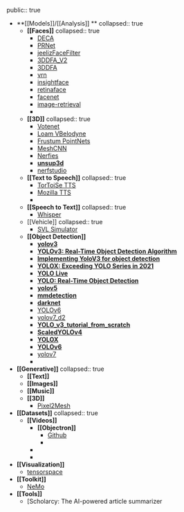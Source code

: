 public:: true

- **[[Models]]/[[Analysis]] **
  collapsed:: true
	- **[[Faces]]**
	  collapsed:: true
		- [DECA](https://github.com/yfeng95/DECA)
		- [PRNet](https://github.com/yfeng95/PRNet)
		- [jeelizFaceFilter](https://github.com/jeeliz/jeelizFaceFilter)
		- [3DDFA_V2](https://github.com/cleardusk/3DDFA_V2)
		- [3DDFA](https://github.com/cleardusk/3DDFA)
		- [vrn](https://github.com/AaronJackson/vrn)
		- [insightface](https://github.com/deepinsight/insightface)
		- [retinaface](https://github.com/serengil/retinaface)
		- [facenet](https://github.com/davidsandberg/facenet)
		- [image-retrieval](https://github.com/deepinsight/image-retrieval)
		-
	- **[[3D]]**
	  collapsed:: true
		- [Votenet](https://github.com/facebookresearch/votenet)
		- [Loam VBelodyne](https://github.com/laboshinl/loam_velodyne)
		- [Frustum PointNets](https://github.com/charlesq34/frustum-pointnets)
		- [MeshCNN](https://github.com/ranahanocka/MeshCNN)
		- [Nerfies](https://github.com/google/nerfies)
		- **[unsup3d](https://github.com/elliottwu/unsup3d)**
		- [nerfstudio](https://github.com/nerfstudio-project/nerfstudio)
	- **[[Text to Speech]]**
	  collapsed:: true
		- [TorToiSe TTS](https://github.com/neonbjb/tortoise-tts)
		- [Mozilla TTS](https://github.com/mozilla/TTS)
		-
	- **[[Speech to Text]]**
	  collapsed:: true
		- [Whisper](https://github.com/openai/whisper)
	- [[Vehicle]]
	  collapsed:: true
		- [SVL Simulator](https://github.com/lgsvl/simulator)
	- **[[Object Detection]]**
		- **[yolov3](https://github.com/ultralytics/yolov3)**
		- **[YOLOv3: Real-Time Object Detection Algorithm](https://viso.ai/deep-learning/yolov3-overview/)**
		- **[Implementing YoloV3 for object detection](https://maelfabien.github.io/project/yolo/)**
		- **[YOLOX: Exceeding YOLO Series in 2021](https://paperswithcode.com/paper/yolox-exceeding-yolo-series-in-2021)**
		- **[YOLO Live](https://ml4a.github.io/guides/YoloLive/)**
		- **[YOLO: Real-Time Object Detection](https://pjreddie.com/darknet/yolo/)**
		- **[yolov5](https://github.com/ultralytics/yolov5)**
		- **[mmdetection](https://github.com/open-mmlab/mmdetection)**
		- **[darknet](https://github.com/AlexeyAB/darknet)**
		- [YOLOv6](https://github.com/meituan/YOLOv6)
		- [yolov7_d2](https://github.com/jinfagang/yolov7_d2)
		- **[YOLO_v3_tutorial_from_scratch](https://github.com/ayooshkathuria/YOLO_v3_tutorial_from_scratch)**
		- **[ScaledYOLOv4](https://github.com/WongKinYiu/ScaledYOLOv4)**
		- **[YOLOX](https://github.com/Megvii-BaseDetection/YOLOX)**
		- **[YOLOv6](https://github.com/meituan/YOLOv6)**
		- [yolov7](https://github.com/WongKinYiu/yolov7)
		-
- **[[Generative]]**
  collapsed:: true
	- **[[Text]]**
	- **[[Images]]**
	- **[[Music]]**
	- **[[3D]]**
		- [Pixel2Mesh](https://github.com/nywang16/Pixel2Mesh)
- **[[Datasets]]**
  collapsed:: true
	- **[[Videos]]**
		- **[[Objectron]]**
			- [Github]((https://github.com/google-research-datasets/Objectron))
			-
		-
		-
- **[[Visualization]]**
	- [tensorspace](https://github.com/tensorspace-team/tensorspace)
- **[[Toolkit]]**
	- [NeMo](https://github.com/NVIDIA/NeMo)
- **[[Tools]]**
	- [Scholarcy: The AI-powered article summarizer